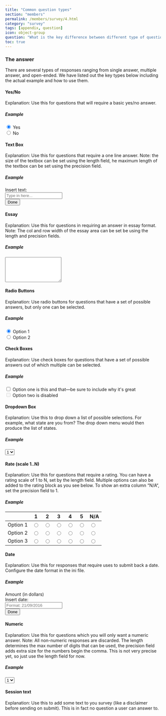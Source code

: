 ```yaml
---
title: "Common question types"
section: "members"
permalink: /members/survey/4.html
category: "survey"
tags: [appendix, question]
icon: object-group
question: "What is the key difference between different type of questions? How can I answer them correctly?"
toc: true
---
```


### <i class="pe-anchor pe-fw"></i> The answer

There are several types of responses ranging from single answer, multiple answer, and open-ended. We have listed out the key types below including the actual example and how to use them.



#### Yes/No

Explanation: Use this for questions that will require a basic yes/no answer.

##### Example

<div class="radio">
  <label>
    <input type="radio" name="yesno" id="E1" value="yes" checked> Yes
  </label>
</div>
<div class="radio">
  <label>
    <input type="radio" name="yesno" id="E1" value="no"> No
  </label>
</div>



#### Text Box

Explanation:
Use this for questions that require a one line answer. Note: the size of the textbox can be set using the length field, he maximum length of the textbox can be set using the precision field.

##### Example

<form class="form-inline">
  <div class="form-group">
    <div class="input-group">
      <div class="input-group-addon">Insert text:</div>
      <input type="text" class="form-control" id="exampleInputAmount" placeholder="Type in here...">
    </div>
  </div>
  <button type="submit" class="button-x">Done</button>
</form>


#### Essay

Explanation:
Use this for questions in requiring an answer in essay format. Note: The col and row width of the essay area can be set be using the length and precision fields.

##### Example

<textarea class="form-control" rows="5"></textarea>



#### Radio Buttons

Explanation:
Use radio buttons for questions that have a set of possible answers, but only one can be selected.

##### Example

<div class="radio">
  <label>
    <input type="radio" name="optionsRadios" id="optionsRadios1" value="option1" checked> Option 1
  </label>
</div>
<div class="radio">
  <label>
    <input type="radio" name="optionsRadios" id="optionsRadios2" value="option2"> Option 2
  </label>
</div>



#### Check Boxes

Explanation:
Use check boxes for questions that have a set of possible answers out of which multiple can be selected.

##### Example

 <div class="checkbox">
   <label>
     <input type="checkbox" value="">
     Option one is this and that&mdash;be sure to include why it's great
   </label>
 </div>
 <div class="checkbox disabled">
   <label>
     <input type="checkbox" value="" disabled>
     Option two is disabled
   </label>
 </div>



#### Dropdown Box

Explanation:
Use this to drop down a list of possible selections. For example, what state are you from? The drop down menu would then produce the list of states.

##### Example

<select class="form-control">
  <option>1</option>
  <option>2</option>
  <option>3</option>
  <option>4</option>
  <option>5</option>
</select>



#### Rate (scale 1..N)

Explanation:
Use this for questions that require a rating. You can have a rating scale of 1 to N, set by the length field. Multiple options can also be added to the rating block as you see below. To show an extra column “N/A“, set the precision field to 1.

##### Example

<table class="table table-hover">
  <thead>
    <tr class="bg-primary">
      <th> </th>
      <th>1</th>
      <th>2</th>
      <th>3</th>
      <th>4</th>
      <th>5</th>
      <th>N/A</th>
    </tr>
  </thead>
  <tbody>
    <tr>
      <td>Option 1</td>
      <td><input type="radio" name="optionsRadios" id="A1" value="option1"></td>
      <td><input type="radio" name="optionsRadios" id="A1" value="option2"></td>
      <td><input type="radio" name="optionsRadios" id="A1" value="option3"></td>
      <td><input type="radio" name="optionsRadios" id="A1" value="option4"></td>
      <td><input type="radio" name="optionsRadios" id="A1" value="option5"></td>
      <td><input type="radio" name="optionsRadios" id="A1" value="option6"></td>
    </tr>
    <tr>
      <td>Option 2</td>
      <td><input type="radio" name="optionsRadios" id="A2" value="option1"></td>
      <td><input type="radio" name="optionsRadios" id="A2" value="option2"></td>
      <td><input type="radio" name="optionsRadios" id="A2" value="option3"></td>
      <td><input type="radio" name="optionsRadios" id="A2" value="option4"></td>
      <td><input type="radio" name="optionsRadios" id="A2" value="option5"></td>
      <td><input type="radio" name="optionsRadios" id="A2" value="option6"></td>
    </tr>
    <tr>
      <td>Option 3</td>
      <td><input type="radio" name="optionsRadios" id="A3" value="option1"></td>
      <td><input type="radio" name="optionsRadios" id="A3" value="option2"></td>
      <td><input type="radio" name="optionsRadios" id="A3" value="option3"></td>
      <td><input type="radio" name="optionsRadios" id="A3" value="option4"></td>
      <td><input type="radio" name="optionsRadios" id="A3" value="option5"></td>
      <td><input type="radio" name="optionsRadios" id="A3" value="option6"></td>
    </tr>
  </tbody>
</table>



#### Date

Explanation:
Use this for responses that require uses to submit back a date. Configure the date format in the ini file.

##### Example

<form class="form-inline">
  <div class="form-group">
    <label class="sr-only" for="exampleInputAmount">Amount (in dollars)</label>
    <div class="input-group">
      <div class="input-group-addon">Insert date:</div>
      <input type="text" class="form-control" id="exampleInputAmount" placeholder="Format: 21/09/2016">
    </div>
  </div>
  <button type="submit" class="button-x">Done</button>
</form>


#### Numeric

Explanation:
Use this for questions which you will only want a numeric answer. Note: All non-numeric responses are discarded. The length determines the max number of digits that can be used, the precision field adds extra size for the numbers begin the comma. This is not very precise yet, so just use the length field for now.

##### Example

<select class="form-control">
  <option>1</option>
  <option>2</option>
  <option>3</option>
  <option>4</option>
  <option>5</option>
</select>



#### Session text

Explanation:
Use this to add some text to you survey (like a disclaimer before sending on submit). This is in fact no question a user can answer to.
